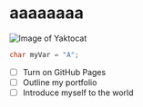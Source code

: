 # aaaaaaaa
![Image of Yaktocat](https://octodex.github.com/images/yaktocat.png)
``` c++
char myVar = "A";
```
- [ ] Turn on GitHub Pages
- [ ] Outline my portfolio
- [ ] Introduce myself to the world
